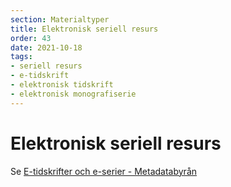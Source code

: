 ```yaml
---
section: Materialtyper
title: Elektronisk seriell resurs
order: 43
date: 2021-10-18
tags:
- seriell resurs
- e-tidskrift
- elektronisk tidskrift
- elektronisk monografiserie
--- 
```


# Elektronisk seriell resurs

Se [E-tidskrifter och e-serier - Metadatabyrån](https://metadatabyran.kb.se/beskrivning/materialtyper-arbetsfloden/e-tidskrifter-och-e-serier)  
